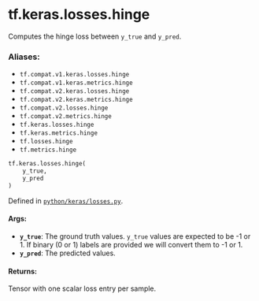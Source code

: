 <div itemscope itemtype="http://developers.google.com/ReferenceObject">
<meta itemprop="name" content="tf.keras.losses.hinge" />
<meta itemprop="path" content="Stable" />
</div>

# tf.keras.losses.hinge

Computes the hinge loss between `y_true` and `y_pred`.

### Aliases:

* `tf.compat.v1.keras.losses.hinge`
* `tf.compat.v1.keras.metrics.hinge`
* `tf.compat.v2.keras.losses.hinge`
* `tf.compat.v2.keras.metrics.hinge`
* `tf.compat.v2.losses.hinge`
* `tf.compat.v2.metrics.hinge`
* `tf.keras.losses.hinge`
* `tf.keras.metrics.hinge`
* `tf.losses.hinge`
* `tf.metrics.hinge`

``` python
tf.keras.losses.hinge(
    y_true,
    y_pred
)
```



Defined in [`python/keras/losses.py`](/code/stable/tensorflow/python/keras/losses.py).

<!-- Placeholder for "Used in" -->


#### Args:


* <b>`y_true`</b>: The ground truth values. `y_true` values are expected to be -1 or 1.
  If binary (0 or 1) labels are provided we will convert them to -1 or 1.
* <b>`y_pred`</b>: The predicted values.


#### Returns:

Tensor with one scalar loss entry per sample.
